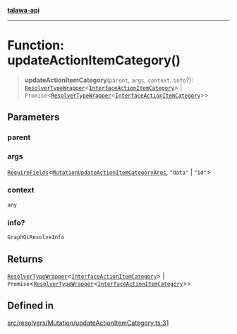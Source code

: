 [**talawa-api**](../../../../README.md)

***

# Function: updateActionItemCategory()

> **updateActionItemCategory**(`parent`, `args`, `context`, `info`?): [`ResolverTypeWrapper`](../../../../types/generatedGraphQLTypes/type-aliases/ResolverTypeWrapper.md)\<[`InterfaceActionItemCategory`](../../../../models/ActionItemCategory/interfaces/InterfaceActionItemCategory.md)\> \| `Promise`\<[`ResolverTypeWrapper`](../../../../types/generatedGraphQLTypes/type-aliases/ResolverTypeWrapper.md)\<[`InterfaceActionItemCategory`](../../../../models/ActionItemCategory/interfaces/InterfaceActionItemCategory.md)\>\>

## Parameters

### parent

### args

[`RequireFields`](../../../../types/generatedGraphQLTypes/type-aliases/RequireFields.md)\<[`MutationUpdateActionItemCategoryArgs`](../../../../types/generatedGraphQLTypes/type-aliases/MutationUpdateActionItemCategoryArgs.md), `"data"` \| `"id"`\>

### context

`any`

### info?

`GraphQLResolveInfo`

## Returns

[`ResolverTypeWrapper`](../../../../types/generatedGraphQLTypes/type-aliases/ResolverTypeWrapper.md)\<[`InterfaceActionItemCategory`](../../../../models/ActionItemCategory/interfaces/InterfaceActionItemCategory.md)\> \| `Promise`\<[`ResolverTypeWrapper`](../../../../types/generatedGraphQLTypes/type-aliases/ResolverTypeWrapper.md)\<[`InterfaceActionItemCategory`](../../../../models/ActionItemCategory/interfaces/InterfaceActionItemCategory.md)\>\>

## Defined in

[src/resolvers/Mutation/updateActionItemCategory.ts:31](https://github.com/Suyash878/talawa-api/blob/095e6964ce2a06c1c30d1acf81b6162203f1db91/src/resolvers/Mutation/updateActionItemCategory.ts#L31)
